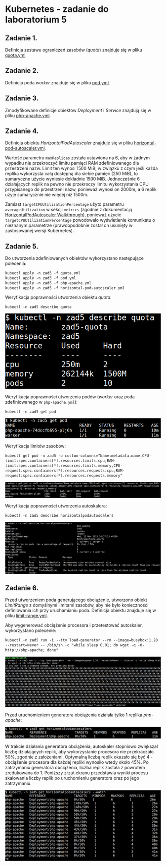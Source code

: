# Kubernetes - zadanie do laboratorium 5

## Zadanie 1.
Definicja zestawu ograniczeń zasobów (_quota_) znajduje się w pliku [quota.yml](./quota.yml).

## Zadanie 2.
Definicja poda _worker_ znajduje się w pliku [pod.yml](./pod.yml).

## Zadanie 3.
Zmodyfikowane definicje obiektów _Deployment_ i _Service_ znajdują się w pliku [php-apache.yml](./php-apache.yml).

## Zadanie 4.
Definicja obiektu _HorizontalPodAutoscaler_ znajduje się w pliku [horizontal-pod-autoscaler.yml](./horizontal-pod-autoscaler.yml).

Wartość parametru `maxReplicas` została ustawiona na 6, aby w żadnym wypadku nie przekroczyć limitu pamięci RAM zdefiniowanego dla przestrzeni nazw. Limit ten wynosi 1500 MiB, w związku z czym jeśli każda replika wykorzysta całą dostępną dla siebie pamięć (250 MiB), to sumaryczne użycie wyniesie dokładnie 1500 MiB. Jednocześnie 6 działających replik na pewno nie przekroczy limitu wykorzystania CPU przypisanego do przestrzeni nazw, ponieważ wynosi on 2000m, a 6 replik użyje sumarycznie nie więcej niż 1500m.

Zamiast `targetCPUUtilizationPercentage` użyto parametru `averageUtilization` w sekcji `metrics` (zgodnie z dokumentacją [HorizontalPodAutoscaler Walkthrough](https://kubernetes.io/docs/tasks/run-application/horizontal-pod-autoscale-walkthrough/)), ponieważ użycie `targetCPUUtilizationPercentage` powodowało wyświetlenie komunikatu o nieznanym parametrze (prawdopodobnie został on usunięty w zastosowanej wersji Kubernetes).

## Zadanie 5.
Do utworzenia zdefiniowanych obiektów wykorzystano następujące polecenia:
```
kubectl apply -n zad5 -f quota.yml
kubectl apply -n zad5 -f pod.yml
kubectl apply -n zad5 -f php-apache.yml
kubectl apply -n zad5 -f horizontal-pod-autoscaler.yml
```

Weryfikacja poprawności utworzenia obiektu _quota_:
```
kubectl -n zad5 describe quota
```

![Weryfikacja obiektu quota](./quota.png)

Weryfikacja poprawności utworzenia podów (_worker_ oraz poda zdefiniowanego w `php-apache.yml`):
```
kubectl -n zad5 get pod
```

![Weryfikacja obiektów pod](./pods.png)

Weryfikacja limitów zasobów:
```
kubectl get pod -n zad5 -o custom-columns="Name:metadata.name,CPU-limit:spec.containers[*].resources.limits.cpu,RAM-limit:spec.containers[*].resources.limits.memory,CPU-request:spec.containers[*].resources.requests.cpu,RAM-request:spec.containers[*].resources.requests.memory"
```

![Weryfikacja limitów](./resources.png)

Weryfikacja poprawności utworzenia autoskalera:
```
kubectl -n zad5 describe horizontalpodautoscalers
```

![Weryfikacja obiektu autoscaler](./autoscaler.png)

## Zadanie 6.
Przed utworzeniem poda generującego obciążenie, utworzono obiekt _LimitRange_ z domyślnymi limitami zasobów, aby nie było konieczności definiowania ich przy uruchamianiu poda. Definicja obiektu znajduje się w pliku [limit-range.yml](./limit-range.yml).

Aby wygenerować obciążenie procesora i przetestować autoskaler, wykorzystano polecenie:
```
kubectl -n zad5 run -i --tty load-generator --rm --image=busybox:1.28 --restart=Never -- /bin/sh -c "while sleep 0.01; do wget -q -O- http://php-apache; done"
```

![Działanie generatora obciążenia](./generator.png)

Przed uruchomieniem generatora obciążenia działała tylko 1 replika _php-apache_:

![Zrzut ekranu z jedną repliką](./autoscaler-before.png)

W trakcie działania generatora obciążenia, autoskaler stopniowo zwiększał liczbę działających replik, aby wykorzystanie procesora nie przekraczało 50%, zgodnie z założeniami. Optymalną liczbą replik okazało się być 4 - obciążenie procesora dla każdej repliki wynosiło wtedy około 45%. Po zatrzymaniu generatora obciążenia, liczba replik została z powrotem zredukowana do 1. Poniższy zrzut ekranu przedstawia wyniki procesu skalowania liczby replik po uruchomieniu generatora oraz po jego zatrzymaniu:

![Zrzut ekranu obrazujący skalowanie](./autoscaler-scaling.png)
